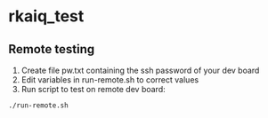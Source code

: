 # rkaiq_test

## Remote testing

1. Create file pw.txt containing the ssh password of your dev board
2. Edit variables in run-remote.sh to correct values
3. Run script to test on remote dev board:

```sh
./run-remote.sh
```
